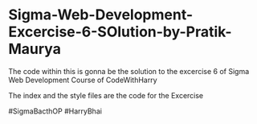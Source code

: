 # Sigma-Web-Development-Excercise-6-SOlution-by-Pratik-Maurya
The code within this is gonna be the solution to the excercise 6 of Sigma Web Development Course of CodeWithHarry

The index and the style files are the code for the Excercise

#SigmaBacthOP
#HarryBhai
